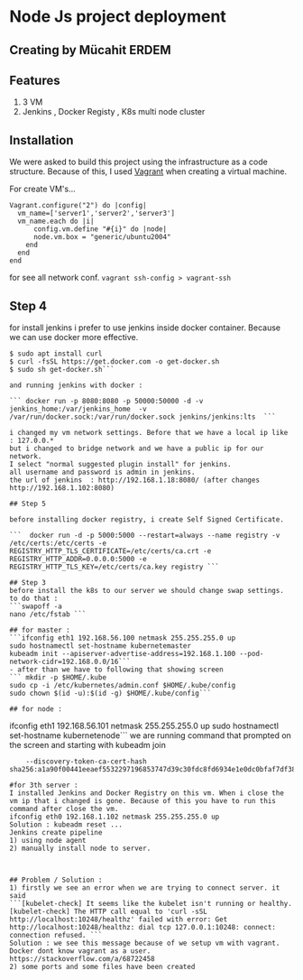 # Node Js project deployment
## Creating by Mücahit ERDEM


## Features
1) 3 VM
2) Jenkins , Docker Registy , K8s multi node cluster

## Installation

We were asked to build this project using the infrastructure as a code structure. Because of this, I used [Vagrant](https://www.vagrantup.com) when creating a virtual machine. 

For create VM's...

```
Vagrant.configure("2") do |config|
  vm_name=['server1','server2','server3']
  vm_name.each do |i|
      config.vm.define "#{i}" do |node|
      node.vm.box = "generic/ubuntu2004"
    end
  end
end
```
for see all network conf.
``` vagrant ssh-config > vagrant-ssh ```

## Step 4 
for install jenkins i prefer to use jenkins inside docker container. Because we can use docker more effective.

``` 
$ sudo apt install curl
$ curl -fsSL https://get.docker.com -o get-docker.sh
$ sudo sh get-docker.sh``` 

and running jenkins with docker : 

``` docker run -p 8080:8080 -p 50000:50000 -d -v jenkins_home:/var/jenkins_home  -v /var/run/docker.sock:/var/run/docker.sock jenkins/jenkins:lts  ```

i changed my vm network settings. Before that we have a local ip like : 127.0.0.*
but i changed to bridge network and we have a public ip for our network.
I select "normal suggested plugin install" for jenkins.
all username and password is admin in jenkins.
the url of jenkins  : http://192.168.1.18:8080/ (after changes http://192.168.1.102:8080)

## Step 5 

before installing docker registry, i create Self Signed Certificate.

```  docker run -d -p 5000:5000 --restart=always --name registry -v /etc/certs:/etc/certs -e REGISTRY_HTTP_TLS_CERTIFICATE=/etc/certs/ca.crt -e REGISTRY_HTTP_ADDR=0.0.0.0:5000 -e REGISTRY_HTTP_TLS_KEY=/etc/certs/ca.key registry ```

## Step 3 
before install the k8s to our server we should change swap settings. to do that : 
```swapoff -a
nano /etc/fstab ``` 

## for master : 
```ifconfig eth1 192.168.56.100 netmask 255.255.255.0 up
sudo hostnamectl set-hostname kubernetemaster
kubeadm init --apiserver-advertise-address=192.168.1.100 --pod-network-cidr=192.168.0.0/16```
- after than we have to following that showing screen 
``` mkdir -p $HOME/.kube
sudo cp -i /etc/kubernetes/admin.conf $HOME/.kube/config
sudo chown $(id -u):$(id -g) $HOME/.kube/config``` 

## for node : 
``` 
ifconfig eth1 192.168.56.101 netmask 255.255.255.0 up
sudo hostnamectl set-hostname kubernetenode``` 
we are running command that prompted on the screen and starting with kubeadm join 
``` sudo kubeadm join 192.168.1.100:6443 --token 2dldpa.qmajbssfwcchrunf \
    --discovery-token-ca-cert-hash sha256:a1a90f00441eeaef5532297196853747d39c30fdc8fd6934e1e0dc0bfaf7df38``` 
	
#for 3th server : 
I installed Jenkins and Docker Registry on this vm. When i close the vm ip that i changed is gone. Because of this you have to run this command after close the vm.
ifconfig eth0 192.168.1.102 netmask 255.255.255.0 up
Solution : kubeadm reset ... 
Jenkins create pipeline 
1) using node agent
2) manually install node to server.



## Problem / Solution :
1) firstly we see an error when we are trying to connect server. it said 
```[kubelet-check] It seems like the kubelet isn't running or healthy.
[kubelet-check] The HTTP call equal to 'curl -sSL http://localhost:10248/healthz' failed with error: Get http://localhost:10248/healthz: dial tcp 127.0.0.1:10248: connect: connection refused. ```
Solution : we see this message because of we setup vm with vagrant. Docker dont know vagrant as a user. 
https://stackoverflow.com/a/68722458
2) some ports and some files have been created 



